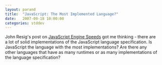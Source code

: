 ```yaml
---
layout: parand
title:  "JavaScript: The Most Implemented Language?"
date:   2007-09-18 10:00:00
categories: stddev
---
```

John Resig's post on [JavaScript Engine Speeds](/web/20101222051730/http://ejohn.org/blog/javascript-engine-speeds/) got me thinking - there are a lot of solid implementations of the JavaScript language specification. Is JavaScript the language with the most implementations? Are there any other languages that have as many runtimes or as many implementations of the language specification?
